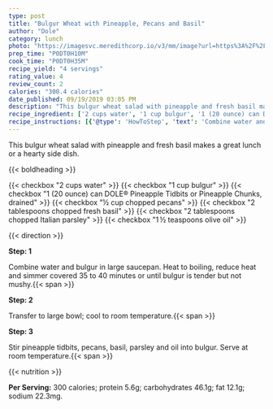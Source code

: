 ```yaml
---
type: post
title: "Bulgur Wheat with Pineapple, Pecans and Basil"
author: "Dole"
category: lunch
photo: "https://imagesvc.meredithcorp.io/v3/mm/image?url=https%3A%2F%2Fimages.media-allrecipes.com%2Fuserphotos%2F1009744.jpg"
prep_time: "P0DT0H10M"
cook_time: "P0DT0H35M"
recipe_yield: "4 servings"
rating_value: 4
review_count: 2
calories: "300.4 calories"
date_published: 09/19/2019 03:05 PM
description: "This bulgur wheat salad with pineapple and fresh basil makes a great lunch or a hearty side dish."
recipe_ingredient: ['2 cups water', '1 cup bulgur', '1 (20 ounce) can DOLE® Pineapple Tidbits or Pineapple Chunks, drained', '½ cup chopped pecans', '2 tablespoons chopped fresh basil', '2 tablespoons chopped Italian parsley', '1\u2009½ teaspoons olive oil']
recipe_instructions: [{'@type': 'HowToStep', 'text': 'Combine water and bulgur in large saucepan.  Heat to boiling, reduce heat and simmer covered 35 to 40 minutes or until bulgur is tender but not mushy.\n'}, {'@type': 'HowToStep', 'text': 'Transfer to large bowl; cool to room temperature.\n'}, {'@type': 'HowToStep', 'text': 'Stir pineapple tidbits, pecans, basil, parsley and oil into bulgur.   Serve at room temperature.\n'}]
---
```


This bulgur wheat salad with pineapple and fresh basil makes a great lunch or a hearty side dish. 

{{< boldheading >}}

{{< checkbox "2 cups water" >}}
{{< checkbox "1 cup bulgur" >}}
{{< checkbox "1 (20 ounce) can DOLE® Pineapple Tidbits or Pineapple Chunks, drained" >}}
{{< checkbox "½ cup chopped pecans" >}}
{{< checkbox "2 tablespoons chopped fresh basil" >}}
{{< checkbox "2 tablespoons chopped Italian parsley" >}}
{{< checkbox "1 ½ teaspoons olive oil" >}}


{{< direction >}}

**Step: 1**

Combine water and bulgur in large saucepan.  Heat to boiling, reduce heat and simmer covered 35 to 40 minutes or until bulgur is tender but not mushy.{{< span >}}

**Step: 2**

Transfer to large bowl; cool to room temperature.{{< span >}}

**Step: 3**

Stir pineapple tidbits, pecans, basil, parsley and oil into bulgur.   Serve at room temperature.{{< span >}}

{{< nutrition >}}

**Per Serving:** 300 calories; protein 5.6g; carbohydrates 46.1g; fat 12.1g; sodium 22.3mg.